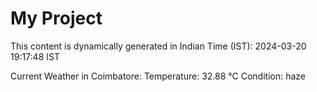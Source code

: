 # My Project

This content is dynamically generated in Indian Time (IST): 2024-03-20 19:17:48 IST


Current Weather in Coimbatore:
Temperature: 32.88 °C
Condition: haze

